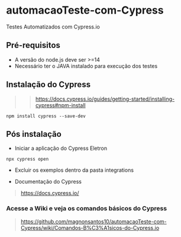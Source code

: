 # automacaoTeste-com-Cypress
Testes Automatizados com Cypress.io

## Pré-requisitos

* A versão do node.js deve ser >=14
* Necessário ter o JAVA instalado para execução dos testes

## Instalação do Cypress 

>> https://docs.cypress.io/guides/getting-started/installing-cypress#npm-install

```
npm install cypress --save-dev
```

## Pós instalação

* Iniciar a aplicação do Cypress Eletron

```
npx cypress open
```

* Excluir os exemplos dentro da pasta integrations

* Documentação do Cypress

> https://docs.cypress.io/


### Acesse a Wiki e veja os comandos básicos do Cypress

> https://github.com/magnonsantos10/automacaoTeste-com-Cypress/wiki/Comandos-B%C3%A1sicos-do-Cypress.io
